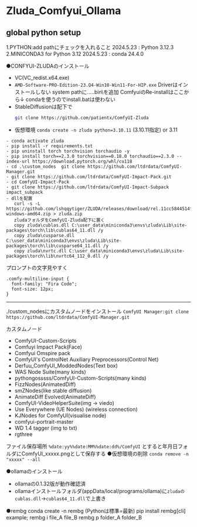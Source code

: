 # Zluda_Comfyui_Ollama

<h2>global python setup</h2>
1.PYTHON:add pathにチェックを入れること
    2024.5.23 : Python 3.12.3
2.MINICONDA3 for Python 3.12
    2024.5.23 : conda 24.4.0

●CONFYUI-ZLUDAのインストール

- VC(VC_redist.x64.exe)
- ```AMD-Software-PRO-Edition-23.Q4-Win10-Win11-For-HIP.exe```
   Driverはインストールしない
   system pathに.....bin\を追加
 ComfyuiのRe-installはここから↓ condaを使うのでinstall.batは使わない
- StableDiffusionは配下で
  ```bash
  git clone https://github.com/patientx/ComfyUI-Zluda
  ```
- 仮想環境 ```conda create -n zluda python=3.10.11```  (3.10.11指定) or 3.11
```
- conda activate zluda
- pip install -r requirements.txt
- pip uninstall torch torchvision torchaudio -y
- pip install torch==2.3.0 torchvision==0.18.0 torchaudio==2.3.0 --index-url https://download.pytorch.org/whl/cu118
- cd .\custom_nodes  git clone https://github.com/ltdrdata/ComfyUI-Manager.git
- git clone https://github.com/ltdrdata/ComfyUI-Impact-Pack.git
- cd ComfyUI-Impact-Pack
- git clone https://github.com/ltdrdata/ComfyUI-Impact-Subpack impact_subpack
- dllを配置
   curl -s -L https://github.com/lshqqytiger/ZLUDA/releases/download/rel.11cc5844514f93161e0e74387f04e2c537705a82/ZLUDA-windows-amd64.zip > zluda.zip
   zludaフォルダをComfyUI-Zluda配下に置く
   copy zluda\cublas.dll C:\user_data\miniconda3\envs\zluda\Lib\site-packages\torch\lib\cublas64_11.dll /y
   copy zluda\cusparse.dll C:\user_data\miniconda3\envs\zluda\Lib\site-packages\torch\lib\cusparse64_11.dll /y
   copy zluda\nvrtc.dll C:\user_data\miniconda3\envs\zluda\Lib\site-packages\torch\lib\nvrtc64_112_0.dll /y
```

プロンプトの文字見やすく
```
.comfy-multiline-input {
  font-family: "Fira Code";
  font-size: 12px;
}
```
---
./custom_nodesにカスタムノードをインストール
```ComfyUI Manager:git clone https://github.com/ltdrdata/ComfyUI-Manager.git```

カスタムノード
 - ComfyUI-Custom-Scripts
 - Comfuyi Impact Pack(Face)
 - Comfyui Omspire pack
 - ComfyUI's ControlNet Auxiliary Preprocessors(Control Net)
 - Derfuu_ComfyUI_ModdedNodes(Text box)
 - WAS Node Suite(many kinds)
 - pythongosssss/ComfyUI-Custom-Scripts(many kinds)
 - FizzNodes(AnimatedDiff)
 - smZNodes(like stable diffusion)
 - AnimateDiff Evolved(AnimateDiff)
 - ComfyUI-VideoHelperSuite(img -> viedo)
 - Use Everywhere (UE Nodes) (wireless connection)
 - KJNodes for ComfyUI(visualise node)
 - comfyui-portrait-master
 - WD 1.4 tagger (img to txt)
 - rgthree 

ファイル保存場所
```%date:yy%%date:MM%%date:dd%/ComfyUI```
とすると年月日フォルダにComfyUI_xxxxx.pngとして保存する
●仮想環境の削除
```conda remove -n "xxxxx" --all```


●ollamaのインストール

- ollamaの0.1.32版が動作確認済
- ollamaインストールフォルダ(appData/local/programs/ollama)に```zludaのcublas.dll```->```cublas64_11.dll```で上書き


●rembg
conda create -n rembg   (Pythonは標準=最新)
pip install rembg[cli]
example;
  rembg i file_A file_B
  rembg p folder_A folder_B
